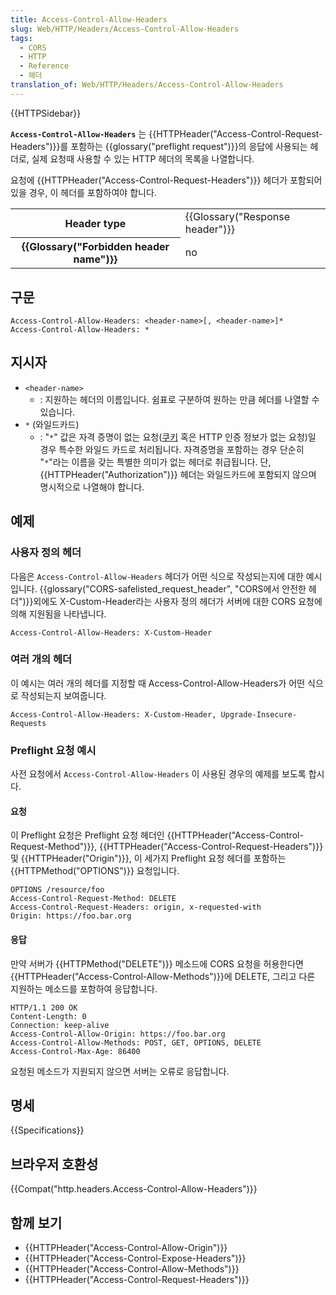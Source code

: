 ```yaml
---
title: Access-Control-Allow-Headers
slug: Web/HTTP/Headers/Access-Control-Allow-Headers
tags:
  - CORS
  - HTTP
  - Reference
  - 헤더
translation_of: Web/HTTP/Headers/Access-Control-Allow-Headers
---
```


{{HTTPSidebar}}

**`Access-Control-Allow-Headers`** 는 {{HTTPHeader("Access-Control-Request-Headers")}}를 포함하는 {{glossary("preflight request")}}의 응답에 사용되는 헤더로, 실제 요청때 사용할 수 있는 HTTP 헤더의 목록을 나열합니다.

요청에 {{HTTPHeader("Access-Control-Request-Headers")}} 헤더가 포함되어 있을 경우, 이 헤더를 포함하여야 합니다.

<table class="properties">
  <tbody>
    <tr>
      <th scope="row">Header type</th>
      <td>{{Glossary("Response header")}}</td>
    </tr>
    <tr>
      <th scope="row">{{Glossary("Forbidden header name")}}</th>
      <td>no</td>
    </tr>
  </tbody>
</table>

## 구문

```
Access-Control-Allow-Headers: <header-name>[, <header-name>]*
Access-Control-Allow-Headers: *
```

## 지시자

- `<header-name>`
  - : 지원하는 헤더의 이름입니다. 쉼표로 구분하여 원하는 만큼 헤더를 나열할 수 있습니다.
- `*` (와일드카드)
  - : "`*`" 값은 자격 증명이 없는 요청([쿠키](/ko/docs/Web/HTTP/Cookies) 혹은 HTTP 인증 정보가 없는 요청)일 경우 특수한 와일드 카드로 처리됩니다. 자격증명을 포함하는 경우 단순히 "`*`"라는 이름을 갖는 특별한 의미가 없는 헤더로 취급됩니다. 단, {{HTTPHeader("Authorization")}} 헤더는 와일드카드에 포함되지 않으며 명시적으로 나열해야 합니다.

## 예제

### 사용자 정의 헤더

다음은 `Access-Control-Allow-Headers` 헤더가 어떤 식으로 작성되는지에 대한 예시입니다. {{glossary("CORS-safelisted_request_header", "CORS에서 안전한 헤더")}}외에도 X-Custom-Header라는 사용자 정의 헤더가 서버에 대한 CORS 요청에 의해 지원됨을 나타냅니다.

```
Access-Control-Allow-Headers: X-Custom-Header
```

### 여러 개의 헤더

이 예시는 여러 개의 헤더를 지정할 때 Access-Control-Allow-Headers가 어떤 식으로 작성되는지 보여줍니다.

```
Access-Control-Allow-Headers: X-Custom-Header, Upgrade-Insecure-Requests
```

### Preflight 요청 예시

사전 요청에서 `Access-Control-Allow-Headers` 이 사용된 경우의 예제를 보도록 합시다.

#### 요청

이 Preflight 요청은 Preflight 요청 헤더인 {{HTTPHeader("Access-Control-Request-Method")}}, {{HTTPHeader("Access-Control-Request-Headers")}} 및 {{HTTPHeader("Origin")}}, 이 세가지 Preflight 요청 헤더를 포함하는 {{HTTPMethod("OPTIONS")}} 요청입니다.

```
OPTIONS /resource/foo
Access-Control-Request-Method: DELETE
Access-Control-Request-Headers: origin, x-requested-with
Origin: https://foo.bar.org
```

#### 응답

만약 서버가 {{HTTPMethod("DELETE")}} 메소드에 CORS 요청을 허용한다면 {{HTTPHeader("Access-Control-Allow-Methods")}}에 DELETE, 그리고 다른 지원하는 메소드를 포함하여 응답합니다.

```
HTTP/1.1 200 OK
Content-Length: 0
Connection: keep-alive
Access-Control-Allow-Origin: https://foo.bar.org
Access-Control-Allow-Methods: POST, GET, OPTIONS, DELETE
Access-Control-Max-Age: 86400
```

요청된 메소드가 지원되지 않으면 서버는 오류로 응답합니다.

## 명세

{{Specifications}}

## 브라우저 호환성

{{Compat("http.headers.Access-Control-Allow-Headers")}}

## 함께 보기

- {{HTTPHeader("Access-Control-Allow-Origin")}}
- {{HTTPHeader("Access-Control-Expose-Headers")}}
- {{HTTPHeader("Access-Control-Allow-Methods")}}
- {{HTTPHeader("Access-Control-Request-Headers")}}
